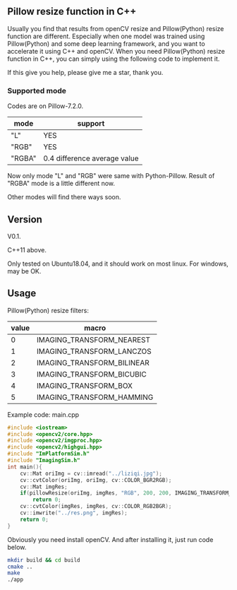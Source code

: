 ## Pillow resize function in C++

Usually you find that results from openCV resize and Pillow(Python) resize function are different. Especially when one model was trained using Pillow(Python) and some deep learning framework, and you want to accelerate it using C++ and openCV. When you need Pillow(Python) resize function in C++, you can simply using the following code to implement it. 

If this give you help, please give me a star, thank you.

### Supported mode
Codes are on Pillow-7.2.0.

| mode | support|
| ---- | ---- |
| "L" | YES |
|"RGB" | YES |
| "RGBA" | 0.4 difference average value |

Now only mode "L" and "RGB" were same with Python-Pillow. Result of "RGBA" mode is a little different now.

Other modes will find there ways soon.

## Version

V0.1. 

C++11 above.

Only tested on Ubuntu18.04, and it should work on most linux. For windows, may be OK.

## Usage

Pillow(Python) resize filters: 

| value | macro |
| ---- | ---- |
| 0 | IMAGING_TRANSFORM_NEAREST | 
| 1 | IMAGING_TRANSFORM_LANCZOS |
| 2 | IMAGING_TRANSFORM_BILINEAR| 
| 3 | IMAGING_TRANSFORM_BICUBIC |
| 4 | IMAGING_TRANSFORM_BOX | 
| 5 | IMAGING_TRANSFORM_HAMMING |


Example code:
main.cpp
```C++
#include <iostream>
#include <opencv2/core.hpp>
#include <opencv2/imgproc.hpp>
#include <opencv2/highgui.hpp>
#include "ImPlatformSim.h"
#include "ImagingSim.h"
int main(){
	cv::Mat oriImg = cv::imread("../liziqi.jpg");
	cv::cvtColor(oriImg, oriImg, cv::COLOR_BGR2RGB);
	cv::Mat imgRes;
	if(pillowResize(oriImg, imgRes, "RGB", 200, 200, IMAGING_TRANSFORM_NEAREST) !=0)
		return 0;
	cv::cvtColor(imgRes, imgRes, cv::COLOR_RGB2BGR);
	cv::imwrite("../res.png", imgRes);
	return 0;
}
```
Obviously you need install openCV. And after installing it, just run code below.

```Bash
mkdir build && cd build
cmake ..
make
./app
```
